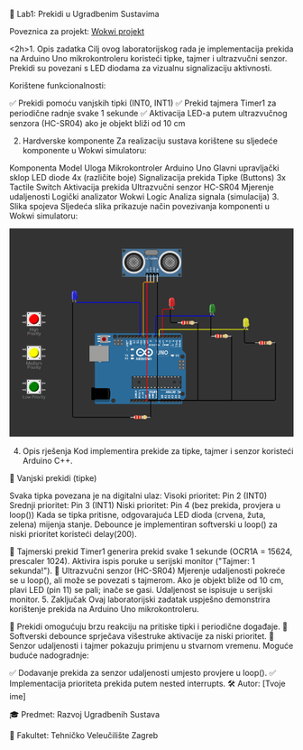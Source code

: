 📖 Lab1: Prekidi u Ugradbenim Sustavima

Poveznica za projekt: [Wokwi projekt](https://wokwi.com/projects/427284724839193601)


<2h>1. Opis zadatka
Cilj ovog laboratorijskog rada je implementacija prekida na Arduino Uno mikrokontroleru koristeći tipke, tajmer i ultrazvučni senzor. Prekidi su povezani s LED diodama za vizualnu signalizaciju aktivnosti.

Korištene funkcionalnosti:

✅ Prekidi pomoću vanjskih tipki (INT0, INT1)
✅ Prekid tajmera Timer1 za periodične radnje svake 1 sekunde
✅ Aktivacija LED-a putem ultrazvučnog senzora (HC-SR04) ako je objekt bliži od 10 cm

2. Hardverske komponente
Za realizaciju sustava korištene su sljedeće komponente u Wokwi simulatoru:

Komponenta	Model	Uloga
Mikrokontroler	Arduino Uno	Glavni upravljački sklop
LED diode	4x (različite boje)	Signalizacija prekida
Tipke (Buttons)	3x Tactile Switch	Aktivacija prekida
Ultrazvučni senzor	HC-SR04	Mjerenje udaljenosti
Logički analizator	Wokwi Logic	Analiza signala (simulacija)
3. Slika spojeva
Sljedeća slika prikazuje način povezivanja komponenti u Wokwi simulatoru:

![Arduino Setup](slika.png)




4. Opis rješenja
Kod implementira prekide za tipke, tajmer i senzor koristeći Arduino C++.

📌 Vanjski prekidi (tipke)

Svaka tipka povezana je na digitalni ulaz:
Visoki prioritet: Pin 2 (INT0)
Srednji prioritet: Pin 3 (INT1)
Niski prioritet: Pin 4 (bez prekida, provjera u loop())
Kada se tipka pritisne, odgovarajuća LED dioda (crvena, žuta, zelena) mijenja stanje.
Debounce je implementiran softverski u loop() za niski prioritet koristeći delay(200).

📌 Tajmerski prekid
Timer1 generira prekid svake 1 sekunde (OCR1A = 15624, prescaler 1024).
Aktivira ispis poruke u serijski monitor ("Tajmer: 1 sekunda!").
📌 Ultrazvučni senzor (HC-SR04)
Mjerenje udaljenosti pokreće se u loop(), ali može se povezati s tajmerom.
Ako je objekt bliže od 10 cm, plavi LED (pin 11) se pali; inače se gasi.
Udaljenost se ispisuje u serijski monitor.
5. Zaključak
Ovaj laboratorijski zadatak uspješno demonstrira korištenje prekida na Arduino Uno mikrokontroleru.

🔹 Prekidi omogućuju brzu reakciju na pritiske tipki i periodične događaje.
🔹 Softverski debounce sprječava višestruke aktivacije za niski prioritet.
🔹 Senzor udaljenosti i tajmer pokazuju primjenu u stvarnom vremenu.
Moguće buduće nadogradnje:

✅ Dodavanje prekida za senzor udaljenosti umjesto provjere u loop().
✅ Implementacija prioriteta prekida putem nested interrupts.
🛠 Autor: [Tvoje ime]

🎓 Predmet: Razvoj Ugradbenih Sustava

🏫 Fakultet: Tehničko Veleučilište Zagreb
